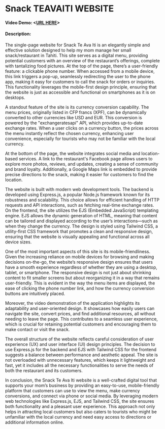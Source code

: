 # Snack TEAVAITI WEBSITE
#### Video Demo:  <[URL HERE](https://youtu.be/HvAUtFu8v94)>
#### Description: 
The single-page website for Snack Te Ava Iti is an elegantly simple and effective solution designed to help my mom manage her small snack/restaurant in Tahiti. This site serves as a digital menu, providing potential customers with an overview of the restaurant’s offerings, complete with tantalizing food pictures. At the top of the page, there’s a user-friendly feature: a clickable phone number. When accessed from a mobile device, this link triggers a pop-up, seamlessly redirecting the user to the phone app, making it easy for customers to call the snack for orders or inquiries. This functionality leverages the mobile-first design principle, ensuring that the website is just as accessible and functional on smartphones as it is on desktops.

A standout feature of the site is its currency conversion capability. The menu prices, originally listed in CFP francs (XPF), can be dynamically converted to other currencies like USD and EUR. This conversion is powered by the "exchangeratesapi" API, which provides up-to-date exchange rates. When a user clicks on a currency button, the prices across the menu instantly reflect the chosen currency, enhancing user convenience, especially for tourists who may not be familiar with the local currency.

At the bottom of the page, the website integrates social media and location-based services. A link to the restaurant's Facebook page allows users to explore more photos, reviews, and updates, creating a sense of community and brand loyalty. Additionally, a Google Maps link is embedded to provide precise directions to the snack, making it easier for customers to find the location.

The website is built with modern web development tools. The backend is developed using Express.js, a popular Node.js framework known for its robustness and scalability. This choice allows for efficient handling of HTTP requests and API interactions, such as fetching real-time exchange rates. On the frontend, the site utilizes the EJS (Embedded JavaScript) templating engine. EJS allows the dynamic generation of HTML, meaning that content can be tailored and displayed according to the user’s interactions—such as when they change the currency. The design is styled using Tailwind CSS, a utility-first CSS framework that promotes a clean and responsive design, ensuring that the website is visually appealing and functional across all device sizes.

One of the most important aspects of this site is its mobile-friendliness. Given the increasing reliance on mobile devices for browsing and making decisions on-the-go, the website’s responsive design ensures that users have a smooth experience regardless of whether they are using a desktop, tablet, or smartphone. The responsive design is not just about shrinking content to fit smaller screens but about reorganizing it in a way that remains user-friendly. This is evident in the way the menu items are displayed, the ease of clicking the phone number link, and how the currency conversion buttons are intuitively placed.

Moreover, the video demonstration of the application highlights its adaptability and user-oriented design. It showcases how easily users can navigate the site, convert prices, and find additional resources, all without needing to leave the page. This contributes to a seamless user experience, which is crucial for retaining potential customers and encouraging them to make contact or visit the snack.

The overall structure of the website reflects careful consideration of user experience (UX) and user interface (UI) design principles. The decision to use Express.js for the backend and EJS with Tailwind CSS for the frontend suggests a balance between performance and aesthetic appeal. The site is not overloaded with unnecessary features, which keeps it lightweight and fast, yet it includes all the necessary functionalities to serve the needs of both the restaurant and its customers.

In conclusion, the Snack Te Ava Iti website is a well-crafted digital tool that supports your mom’s business by providing an easy-to-use, mobile-friendly platform that customers can use to view the menu, make currency conversions, and connect via phone or social media. By leveraging modern web technologies like Express.js, EJS, and Tailwind CSS, the site ensures both functionality and a pleasant user experience. This approach not only helps in attracting local customers but also caters to tourists who might be unfamiliar with the local currency and need easy access to directions or additional information online.
